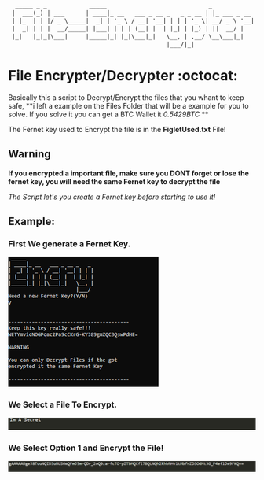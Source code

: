 ```
  _____ _ _            _____                             _
 |  ___(_) | ___      | ____|_ __   ___ _ __ _   _ _ __ | |_ ___ _ __
 | |_  | | |/ _ \_____|  _| | '_ \ / __| '__| | | | '_ \| __/ _ \ '__|
 |  _| | | |  __/_____| |___| | | | (__| |  | |_| | |_) | ||  __/ |
 |_|   |_|_|\___|     |_____|_| |_|\___|_|   \__, | .__/ \__\___|_|
                                             |___/|_|
```

# File Encrypter/Decrypter :octocat:

Basically this a script to Decrypt/Encrypt the files that you whant to keep safe, **i left a 
example on the Files Folder that will be a example for you to solve.
If you solve it you can get a BTC Wallet it *0.5429BTC* **

The Fernet key used to Encrypt the file is in the **FigletUsed.txt** File!

## Warning

**If you encrypted a important file, make sure you DONT forget or lose the fernet key, you will need the same Fernet key to decrypt the file**

*The Script let's you create a Fernet key before starting to use it!*

## Example:

### First We generate a Fernet Key.

![Fernet](Img/fernet.PNG)

### We Select a File To Encrypt.

![Before](Img/Before.PNG)

### We Select Option 1 and Encrypt the File!

![After](Img/After.PNG)
